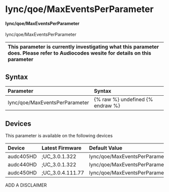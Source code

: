 ﻿---
description: lync/qoe/MaxEventsPerParameter
search: false
---

# lync/qoe/MaxEventsPerParameter

#### lync/qoe/MaxEventsPerParameter

lync/qoe/MaxEventsPerParameter


| This parameter is currently investigating what this parameter does. Please refer to Audiocodes wesite for details on this parameter | 
| :--- |

## Syntax
| Parameter | Syntax |
| :--- | :--- |
|lync/qoe/MaxEventsPerParameter | {% raw %} undefined {% endraw %}|

## Devices
This parameter is available on the following devices

| Device | Latest Firmware | Default Value |
|:---|:---|:---|
| audc405HD | ;UC_3.0.1.322 | lync/qoe/MaxEventsPerParameter=4 
| audc440HD | ;UC_3.0.1.322 | lync/qoe/MaxEventsPerParameter=4 
| audc450HD | ;UC_3.0.4.111.77 | lync/qoe/MaxEventsPerParameter=4 

ADD A DISCLAIMER
